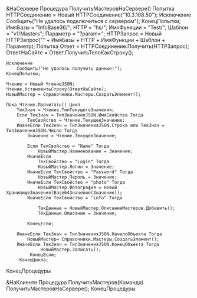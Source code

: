 
&НаСервере
Процедура ПолучитьМастеровНаСервере()
	Попытка
		HTTPСоединение = Новый HTTPСоединение("10.3.108.50");
	Исключение
		Сообщить("Не удалось подключиться с сервером");
	КонецПопытки;
	ИмяБазы = "InfoBase36/";
	HTTP = "hs/";
	ИмяФункции = "Test/";
	Шаблон = "v1/Masters";
	Параметр = "?param=";
	HTTPЗапрос = Новый HTTPЗапрос("" + ИмяБазы + HTTP + ИмяФункции + Шаблон + Параметр);
	Попытка 
		Ответ = HTTPСоединение.Получить(HTTPЗапрос);
		ОтветНаСайте = Ответ.ПолучитьТелоКакСтроку();
		
	Исключение
		Сообщить("Не удалось получить данные!");
	КонецПопытки;
	
	Чтение = Новый ЧтениеJSON;
	Чтение.УстановитьСтроку(ОтветНаСайте);
	НовыйМастер = Справочники.Мастеры.СоздатьЭлемент();
	
	Пока Чтение.Прочитать() Цикл
		ТекЗнач = Чтение.ТипТекущегоЗначения;
		Если ТекЗнач = ТипЗначенияJSON.ИмяСвойства Тогда
			ТекСвойство = Чтение.ТекущееЗначение;
		ИначеЕсли ТекЗнач = ТипЗначенияJSON.Строка или ТекЗнач = ТипЗначенияJSON.Число Тогда
			Значение = Чтение.ТекущееЗначение;
			
			Если ТекСвойство = "Name" Тогда
				НовыйМастер.Наименование = Значение;
			ИначеЕсли 
				ТекСвойство = "Login" Тогда
				НовыйМастер.Логин = Значение;
			ИначеЕсли ТекСвойство = "Password" Тогда
				НовыйМастер.Пароль = Значение; 
			ИначеЕсли ТекСвойство = "photo" Тогда
				НовыйМастер.Фотография = Новый ХранилищеЗначения(Base64Значение(Значение));
			ИначеЕсли ТекСвойство = "info" Тогда
				
				ТекДанные = НовыйМастер.ОписаниеМастеров.Добавить();
				ТекДанные.Описание = Значение;   
				
			КонецЕсли;
			
		ИначеЕсли ТекЗнач = ТипЗначенияJSON.НачалоОбъекта Тогда
			НовыйМастер= Справочники.Мастеры.СоздатьЭлемент();
		ИначеЕсли ТекЗнач = ТипЗначенияJSON.КонецОбъекта Тогда 
			     НовыйМастер.Записать();
			 КонецЕсли;
		 КонецЦикла;
		 
		 
		 
					
КонецПроцедуры

&НаКлиенте
Процедура ПолучитьМастеров(Команда)
	ПолучитьМастеровНаСервере();
КонецПроцедуры
